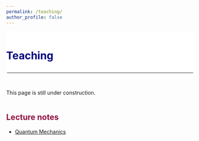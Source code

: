 ```yaml
---
permalink: /teaching/
author_profile: false
---
```


<div style="display: block;background-color:white;position: sticky;top: 0px; padding: 10px 0px 10px 0px;box-shadow: 0 4px 2px -2px gray;z-index: 1;"> 
  <h1 style="color:#000080"> Teaching </h1> </div>
  
<p style="margin-bottom: 1.2cm;"></p>
  
This page is still under construction.
  
<p style="margin-bottom:1.2cm;"></p>

<h2 style="color:#900C3F"> Lecture notes </h2>

* <a href="https://ajarifi.github.io/teaching/quantum.html"> Quantum Mechanics </a>


